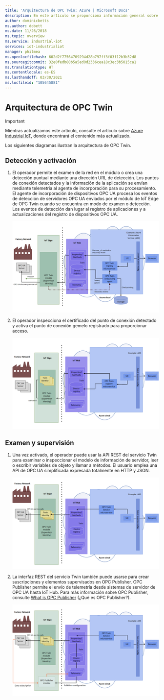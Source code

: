 ```yaml
---
title: 'Arquitectura de OPC Twin: Azure | Microsoft Docs'
description: En este artículo se proporciona información general sobre la arquitectura de OPC Twin. Describe la detección, la activación, la exploración y la supervisión del servidor.
author: dominicbetts
ms.author: dobett
ms.date: 11/26/2018
ms.topic: overview
ms.service: industrial-iot
services: iot-industrialiot
manager: philmea
ms.openlocfilehash: 602d2f77564709294d28b797ff3f03f12b3b32d8
ms.sourcegitcommit: 32e0fedb80b5a5ed0d2336cea18c3ec3b5015ca1
ms.translationtype: HT
ms.contentlocale: es-ES
ms.lasthandoff: 03/30/2021
ms.locfileid: "105645881"
---
```

# <a name="opc-twin-architecture"></a>Arquitectura de OPC Twin

> [!IMPORTANT]
> Mientras actualizamos este artículo, consulte el artículo sobre [Azure Industrial IoT](https://azure.github.io/Industrial-IoT/), donde encontrará el contenido más actualizado.

Los siguientes diagramas ilustran la arquitectura de OPC Twin.

## <a name="discover-and-activate"></a>Detección y activación

1. El operador permite el examen de la red en el módulo o crea una detección puntual mediante una dirección URL de detección. Los puntos de conexión detectados y la información de la aplicación se envían mediante telemetría al agente de incorporación para su procesamiento.  El agente de incorporación de dispositivos OPC UA procesa los eventos de detección de servidores OPC UA enviados por el módulo de IoT Edge de OPC Twin cuando se encuentra en modo de examen o detección. Los eventos de detección dan lugar al registro de aplicaciones y a actualizaciones del registro de dispositivos OPC UA.

   ![Diagrama que muestra la arquitectura de OPC con el módulo IoT Edge de OPC Twin en modo de detección o de examen.](media/overview-opc-twin-architecture/opc-twin1.png)

1. El operador inspecciona el certificado del punto de conexión detectado y activa el punto de conexión gemelo registrado para proporcionar acceso. 

   ![Diagrama que muestra la arquitectura de OPC Twin con la "identidad gemela" de IoT Edge.](media/overview-opc-twin-architecture/opc-twin2.png)

## <a name="browse-and-monitor"></a>Examen y supervisión

1. Una vez activado, el operador puede usar la API REST del servicio Twin para examinar o inspeccionar el modelo de información de servidor, leer o escribir variables de objeto y llamar a métodos.  El usuario emplea una API de OPC UA simplificada expresada totalmente en HTTP y JSON.

   ![Diagrama que muestra la configuración de la arquitectura de OPC Twin para examinar e inspeccionar el modelo de información del servidor.](media/overview-opc-twin-architecture/opc-twin3.png)

1. La interfaz REST del servicio Twin también puede usarse para crear suscripciones y elementos supervisados en OPC Publisher. OPC Publisher permite el envío de telemetría desde sistemas de servidor de OPC UA hasta IoT Hub. Para más información sobre OPC Publisher, consulte [What is OPC Publisher](overview-opc-publisher.md) (¿Qué es OPC Publisher?).

   ![Funcionamiento de OPC Twin](media/overview-opc-twin-architecture/opc-twin4.png)
